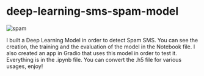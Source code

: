 # deep-learning-sms-spam-model

![spam](https://user-images.githubusercontent.com/90797428/174444729-5f85768b-2ca7-43be-af76-6cd113809512.png)

I built a Deep Learning Model in order to detect Spam SMS. You can see the creation, the training and the evaluation of the model in the Notebook file. I also created an app in Gradio that uses this model in order to test it. Everything is in the .ipynb file. You can convert the .h5 file for various usages, enjoy!
